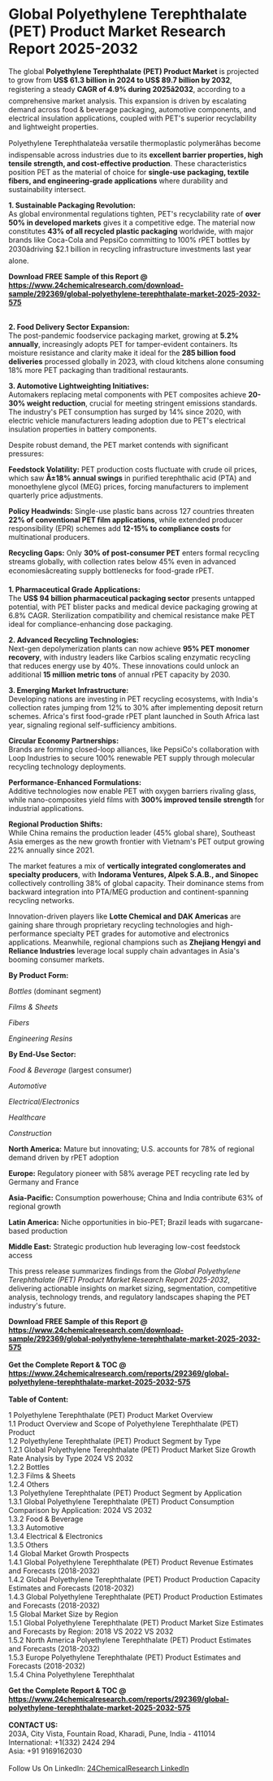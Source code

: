 <h1>Global Polyethylene Terephthalate (PET) Product Market Research Report 2025-2032</h1><p>The global <strong>Polyethylene Terephthalate (PET) Product Market</strong> is projected to grow from <strong>US$ 61.3 billion in 2024 to US$ 89.7 billion by 2032</strong>, registering a steady <strong>CAGR of 4.9% during 2025â2032</strong>, according to a comprehensive market analysis. This expansion is driven by escalating demand across food &amp; beverage packaging, automotive components, and electrical insulation applications, coupled with PET's superior recyclability and lightweight properties.</p><p>Polyethylene Terephthalateâa versatile thermoplastic polymerâhas become indispensable across industries due to its <strong>excellent barrier properties, high tensile strength, and cost-effective production</strong>. These characteristics position PET as the material of choice for <strong>single-use packaging, textile fibers, and engineering-grade applications</strong> where durability and sustainability intersect.</p><p><strong>1. Sustainable Packaging Revolution:</strong><br>
As global environmental regulations tighten, PET's recyclability rate of <strong>over 50% in developed markets</strong> gives it a competitive edge. The material now constitutes <strong>43% of all recycled plastic packaging</strong> worldwide, with major brands like Coca-Cola and PepsiCo committing to 100% rPET bottles by 2030âdriving $2.1 billion in recycling infrastructure investments last year alone.</p><div><b>Download FREE Sample of this Report @ 
            <a href="https://www.24chemicalresearch.com/download-sample/292369/global-polyethylene-terephthalate-market-2025-2032-575">
            https://www.24chemicalresearch.com/download-sample/292369/global-polyethylene-terephthalate-market-2025-2032-575</a></b></div><br><p><strong>2. Food Delivery Sector Expansion:</strong><br>
The post-pandemic foodservice packaging market, growing at <strong>5.2% annually</strong>, increasingly adopts PET for tamper-evident containers. Its moisture resistance and clarity make it ideal for the <strong>285 billion food deliveries</strong> processed globally in 2023, with cloud kitchens alone consuming 18% more PET packaging than traditional restaurants.</p><p><strong>3. Automotive Lightweighting Initiatives:</strong><br>
Automakers replacing metal components with PET composites achieve <strong>20-30% weight reduction</strong>, crucial for meeting stringent emissions standards. The industry's PET consumption has surged by 14% since 2020, with electric vehicle manufacturers leading adoption due to PET's electrical insulation properties in battery components.</p><p>Despite robust demand, the PET market contends with significant pressures:</p><p><strong>Feedstock Volatility:</strong> PET production costs fluctuate with crude oil prices, which saw <strong>Â±18% annual swings</strong> in purified terephthalic acid (PTA) and monoethylene glycol (MEG) prices, forcing manufacturers to implement quarterly price adjustments.</p><p><strong>Policy Headwinds:</strong> Single-use plastic bans across 127 countries threaten <strong>22% of conventional PET film applications</strong>, while extended producer responsibility (EPR) schemes add <strong>12-15% to compliance costs</strong> for multinational producers.</p><p><strong>Recycling Gaps:</strong> Only <strong>30% of post-consumer PET</strong> enters formal recycling streams globally, with collection rates below 45% even in advanced economiesâcreating supply bottlenecks for food-grade rPET.</p><p><strong>1. Pharmaceutical Grade Applications:</strong><br>
The <strong>US$ 94 billion pharmaceutical packaging sector</strong> presents untapped potential, with PET blister packs and medical device packaging growing at 6.8% CAGR. Sterilization compatibility and chemical resistance make PET ideal for compliance-enhancing dose packaging.</p><p><strong>2. Advanced Recycling Technologies:</strong><br>
Next-gen depolymerization plants can now achieve <strong>95% PET monomer recovery</strong>, with industry leaders like Carbios scaling enzymatic recycling that reduces energy use by 40%. These innovations could unlock an additional <strong>15 million metric tons</strong> of annual rPET capacity by 2030.</p><p><strong>3. Emerging Market Infrastructure:</strong><br>
Developing nations are investing in PET recycling ecosystems, with India's collection rates jumping from 12% to 30% after implementing deposit return schemes. Africa's first food-grade rPET plant launched in South Africa last year, signaling regional self-sufficiency ambitions.</p><p><strong>Circular Economy Partnerships:</strong><br>
	Brands are forming closed-loop alliances, like PepsiCo's collaboration with Loop Industries to secure 100% renewable PET supply through molecular recycling technology deployments.</p><p><strong>Performance-Enhanced Formulations:</strong><br>
	Additive technologies now enable PET with oxygen barriers rivaling glass, while nano-composites yield films with <strong>300% improved tensile strength</strong> for industrial applications.</p><p><strong>Regional Production Shifts:</strong><br>
	While China remains the production leader (45% global share), Southeast Asia emerges as the new growth frontier with Vietnam's PET output growing 22% annually since 2021.</p><p>The market features a mix of <strong>vertically integrated conglomerates and specialty producers</strong>, with <strong>Indorama Ventures, Alpek S.A.B., and Sinopec</strong> collectively controlling 38% of global capacity. Their dominance stems from backward integration into PTA/MEG production and continent-spanning recycling networks.</p><p>Innovation-driven players like <strong>Lotte Chemical and DAK Americas</strong> are gaining share through proprietary recycling technologies and high-performance specialty PET grades for automotive and electronics applications. Meanwhile, regional champions such as <strong>Zhejiang Hengyi and Reliance Industries</strong> leverage local supply chain advantages in Asia's booming consumer markets.</p><p><strong>By Product Form:</strong></p><p><em>Bottles</em> (dominant segment)</p><p><em>Films &amp; Sheets</em></p><p><em>Fibers</em></p><p><em>Engineering Resins</em></p><p><strong>By End-Use Sector:</strong></p><p><em>Food &amp; Beverage</em> (largest consumer)</p><p><em>Automotive</em></p><p><em>Electrical/Electronics</em></p><p><em>Healthcare</em></p><p><em>Construction</em></p><p><strong>North America:</strong> Mature but innovating; U.S. accounts for 78% of regional demand driven by rPET adoption</p><p><strong>Europe:</strong> Regulatory pioneer with 58% average PET recycling rate led by Germany and France</p><p><strong>Asia-Pacific:</strong> Consumption powerhouse; China and India contribute 63% of regional growth</p><p><strong>Latin America:</strong> Niche opportunities in bio-PET; Brazil leads with sugarcane-based production</p><p><strong>Middle East:</strong> Strategic production hub leveraging low-cost feedstock access</p><p>This press release summarizes findings from the <em>Global Polyethylene Terephthalate (PET) Product Market Research Report 2025-2032</em>, delivering actionable insights on market sizing, segmentation, competitive analysis, technology trends, and regulatory landscapes shaping the PET industry's future.</p><div><b>Download FREE Sample of this Report @ 
            <a href="https://www.24chemicalresearch.com/download-sample/292369/global-polyethylene-terephthalate-market-2025-2032-575">
            https://www.24chemicalresearch.com/download-sample/292369/global-polyethylene-terephthalate-market-2025-2032-575</a></b></div><br><div><b>Get the Complete Report & TOC @ 
            <a href="https://www.24chemicalresearch.com/reports/292369/global-polyethylene-terephthalate-market-2025-2032-575">
            https://www.24chemicalresearch.com/reports/292369/global-polyethylene-terephthalate-market-2025-2032-575</a></b></div><br>
            <b>Table of Content:</b><p>1 Polyethylene Terephthalate (PET) Product Market Overview<br />
    1.1 Product Overview and Scope of Polyethylene Terephthalate (PET) Product<br />
    1.2 Polyethylene Terephthalate (PET) Product Segment by Type<br />
        1.2.1 Global Polyethylene Terephthalate (PET) Product Market Size Growth Rate Analysis by Type 2024 VS 2032<br />
        1.2.2 Bottles<br />
        1.2.3 Films & Sheets<br />
        1.2.4 Others<br />
    1.3 Polyethylene Terephthalate (PET) Product Segment by Application<br />
        1.3.1 Global Polyethylene Terephthalate (PET) Product Consumption Comparison by Application: 2024 VS 2032<br />
        1.3.2 Food & Beverage<br />
        1.3.3 Automotive<br />
        1.3.4 Electrical & Electronics<br />
        1.3.5 Others<br />
    1.4 Global Market Growth Prospects<br />
        1.4.1 Global Polyethylene Terephthalate (PET) Product Revenue Estimates and Forecasts (2018-2032)<br />
        1.4.2 Global Polyethylene Terephthalate (PET) Product Production Capacity Estimates and Forecasts (2018-2032)<br />
        1.4.3 Global Polyethylene Terephthalate (PET) Product Production Estimates and Forecasts (2018-2032)<br />
    1.5 Global Market Size by Region<br />
        1.5.1 Global Polyethylene Terephthalate (PET) Product Market Size Estimates and Forecasts by Region: 2018 VS 2022 VS 2032<br />
        1.5.2 North America Polyethylene Terephthalate (PET) Product Estimates and Forecasts (2018-2032)<br />
        1.5.3 Europe Polyethylene Terephthalate (PET) Product Estimates and Forecasts (2018-2032)<br />
        1.5.4 China Polyethylene Terephthalat</p><div><b>Get the Complete Report & TOC @ 
            <a href="https://www.24chemicalresearch.com/reports/292369/global-polyethylene-terephthalate-market-2025-2032-575">
            https://www.24chemicalresearch.com/reports/292369/global-polyethylene-terephthalate-market-2025-2032-575</a></b></div><br><b>CONTACT US:</b><br>
            203A, City Vista, Fountain Road, Kharadi, Pune, India - 411014<br>
            International: +1(332) 2424 294<br>
            Asia: +91 9169162030 <br><br>
            Follow Us On LinkedIn: <a href="https://www.linkedin.com/company/24chemicalresearch/">24ChemicalResearch LinkedIn</a>